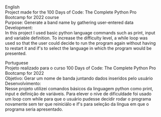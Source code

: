 English  
Project made for the 100 Days of Code: The Complete Python Pro Bootcamp for 2022 course  
Purpose: Generate a band name by gathering user-entered data  
Development:  
In this project I used basic python language commands such as print, input and variable definition. To increase the difficulty level, a while loop was used so that the user could decide to run the program again without having to restart it and if's to select the language in which the program would be presented.
  
Portuguese  
Projeto realizado para o curso 100 Days of Code: The Complete Python Pro Bootcamp for 2022  
Objetivo: Gerar um nome de banda juntando dados inseridos pelo usuário  
Desenvolvimento:  
Nesse projeto utilizei comandos básicos da linguagem python como print, input e definição de variáveis. Para elever o níve de dificuldade foi usado um loop com while para que o usuário pudesse decidir rodar o programa novamente sem ter que reiniciálo e if's para seleção da língua em que o programa seria apresentado.
